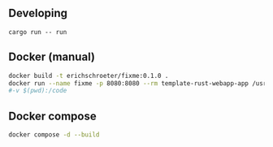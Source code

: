 
## Developing

```
cargo run -- run
```

## Docker (manual)

```bash
docker build -t erichschroeter/fixme:0.1.0 .
docker run --name fixme -p 8080:8080 --rm template-rust-webapp-app /usr/local/bin/fixme -v debug run -p 8080 --address 0.0.0.0
#-v $(pwd):/code
```

## Docker compose

```bash
docker compose -d --build
```
